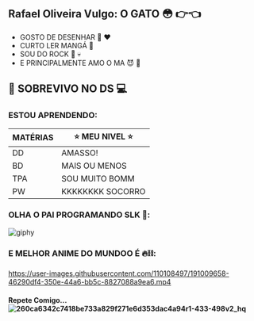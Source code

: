 ## Rafael Oliveira Vulgo: O GATO :flushed: :point_right::point_left:
 + GOSTO DE DESENHAR :art: :heart:
 + CURTO LER MANGÁ :closed_book:
 + SOU DO ROCK :metal: :skull:
 + E PRINCIPALMENTE AMO O MA :smiling_imp: :blossom:
   
 ## :raised_hands: SOBREVIVO NO DS :computer:
### ESTOU APRENDENDO: 
| MATÉRIAS|:star: MEU NIVEL :star:|
| ------ | ----------- |
| DD | AMASSO! |
| BD | MAIS OU MENOS |
| TPA| SOU MUITO BOMM |
| PW | KKKKKKKK SOCORRO |
### OLHA O PAI PROGRAMANDO SLK :triumph::
![giphy](https://user-images.githubusercontent.com/110108497/191008818-ae43ffe0-e6d2-4a7f-a296-933df39448db.gif)

### E MELHOR ANIME DO MUNDOO É 🔥⛓️:
https://user-images.githubusercontent.com/110108497/191009658-46290df4-350e-44a6-bb5c-8827088a9ea6.mp4

#### Repete Comigo...![260ca6342c7418be733a829f271e6d353dac4a94r1-433-498v2_hq](https://user-images.githubusercontent.com/110108497/191010634-96687c1a-78e6-4839-aadc-34c5966f8238.jpg)
















